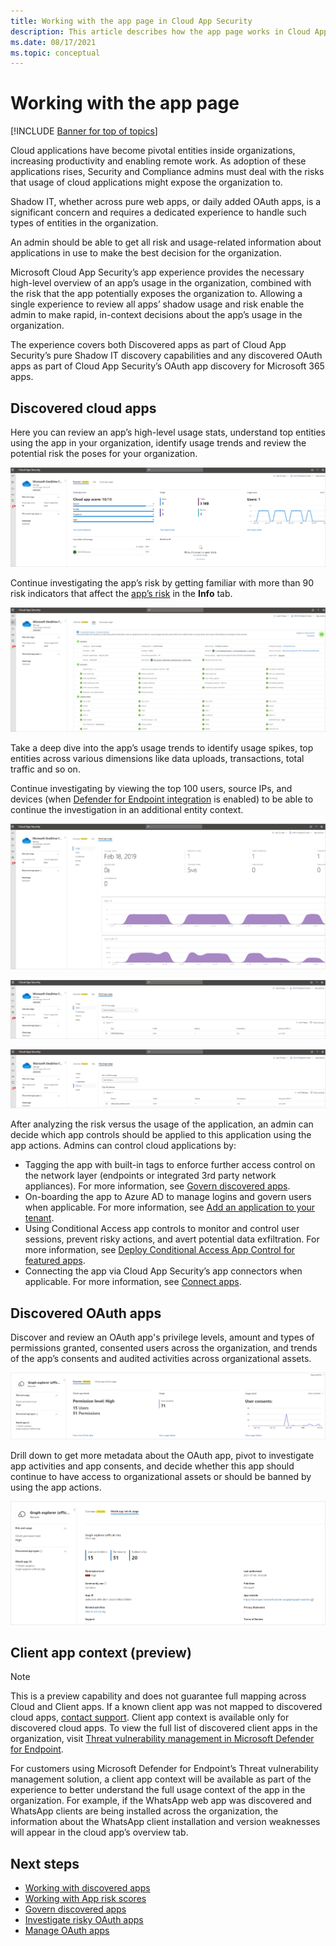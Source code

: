 ```yaml
---
title: Working with the app page in Cloud App Security
description: This article describes how the app page works in Cloud App Security.
ms.date: 08/17/2021
ms.topic: conceptual
---
```

# Working with the app page

[!INCLUDE [Banner for top of topics](includes/banner.md)]

Cloud applications have become pivotal entities inside organizations, increasing productivity and enabling remote work. As adoption of these applications rises, Security and Compliance admins must deal with the risks that usage of cloud applications might expose the organization to.

Shadow IT, whether across pure web apps, or daily added OAuth apps, is a significant concern and requires a dedicated experience to handle such types of entities in the organization.

An admin should be able to get all risk and usage-related information about applications in use to make the best decision for the organization.

Microsoft Cloud App Security’s app experience provides the necessary high-level overview of an app’s usage in the organization, combined with the risk that the app potentially exposes the organization to. Allowing a single experience to review all apps’ shadow usage and risk enable the admin to make rapid, in-context decisions about the app’s usage in the organization.

The experience covers both Discovered apps as part of Cloud App Security’s pure Shadow IT discovery capabilities and any discovered OAuth apps as part of Cloud App Security’s OAuth app discovery for Microsoft 365 apps.

## Discovered cloud apps

Here you can review an app’s high-level usage stats, understand top entities using the app in your organization, identify usage trends and review the potential risk the poses for your organization.

![Overview tab on Apps page.](media/apps-overview-tab.png)

Continue investigating the app’s risk by getting familiar with more than 90 risk indicators that affect the [app’s risk](risk-score.md) in the **Info** tab.

![Info tab on Apps page.](media/apps-info-tab.png)

Take a deep dive into the app’s usage trends to identify usage spikes, top entities across various dimensions like data uploads, transactions, total traffic and so on.

Continue investigating by viewing the top 100 users, source IPs, and devices (when [Defender for Endpoint integration](mde-integration.md) is enabled) to be able to continue the investigation in an additional entity context.

![Cloud Apps Usage tab on Apps page.](media/apps-usage-tab.png)

![Investigate users in Cloud Apps Usage tab on Apps page.](media/apps-usage-tab-users.png)

![Investigate devices in Cloud Apps Usage tab on Apps page.](media/apps-usage-tab-devices.png)

After analyzing the risk versus the usage of the application, an admin can decide which app controls should be applied to this application using the app actions. Admins can control cloud applications by:

- Tagging the app with built-in tags to enforce further access control on the network layer (endpoints or integrated 3rd party network appliances). For more information, see [Govern discovered apps](governance-discovery.md).
- On-boarding the app to Azure AD to manage logins and govern users when applicable. For more information, see [Add an application to your tenant](/azure/active-directory/manage-apps/add-application-portal).
- Using Conditional Access app controls to monitor and control user sessions, prevent risky actions, and avert potential data exfiltration. For more information, see [Deploy Conditional Access App Control for featured apps](proxy-deployment-aad.md).
- Connecting the app via Cloud App Security’s app connectors when applicable. For more information, see [Connect apps](enable-instant-visibility-protection-and-governance-actions-for-your-apps.md).

## Discovered OAuth apps

Discover and review an OAuth app's privilege levels, amount and types of permissions granted, consented users across the organization, and trends of the app’s consents and audited activities across organizational assets.

![OAuth app details on Apps page.](media/apps-oath-app-details.png)

Drill down to get more metadata about the OAuth app, pivot to investigate app activities and app consents, and decide whether this app should continue to have access to organizational assets or should be banned by using the app actions.

![OAuth app info and usage on Apps page.](media/apps-oath-app-info-usage.png)

## Client app context (preview)

>[!NOTE]
>This is a preview capability and does not guarantee full mapping across Cloud and Client apps. If a known client app was not mapped to discovered cloud apps, [contact support](support-and-ts.md).
>Client app context is available only for discovered cloud apps. To view the full list of discovered client apps in the organization, visit  [Threat vulnerability management in Microsoft Defender for Endpoint](/microsoft-365/security/defender-endpoint/next-gen-threat-and-vuln-mgt).

For customers using Microsoft Defender for Endpoint’s Threat vulnerability management solution, a client app context will be available as part of the experience to better understand the full usage context of the app in the organization. For example, if the WhatsApp web app was discovered and WhatsApp clients are being installed across the organization, the information about the WhatsApp client installation and version weaknesses will appear in the cloud app’s overview tab.

## Next steps

- [Working with discovered apps](discovered-apps.md)
- [Working with App risk scores](risk-score.md)
- [Govern discovered apps](governance-discovery.md)
- [Investigate risky OAuth apps](investigate-risky-oauth.md)
- [Manage OAuth apps](manage-app-permissions.md)
